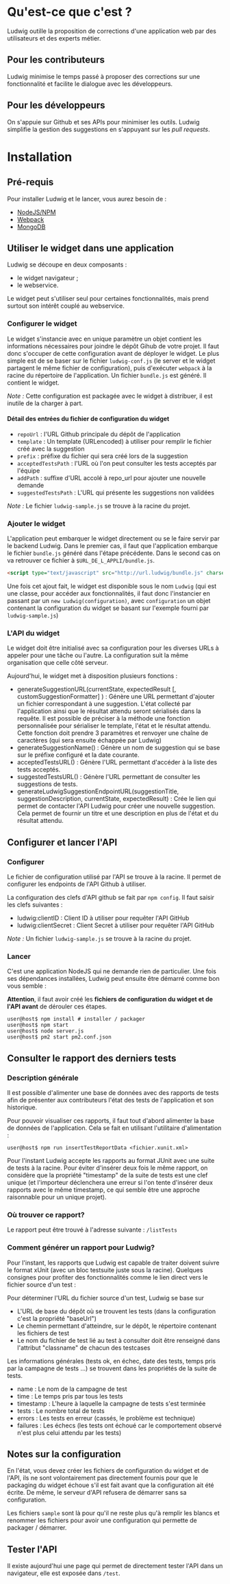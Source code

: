 # Qu'est-ce que c'est ?

Ludwig outille la proposition de corrections d'une application web par des utilisateurs et des experts métier.

## Pour les contributeurs

Ludwig minimise le temps passé à proposer des corrections sur une fonctionnalité et facilite le dialogue avec les développeurs.

## Pour les développeurs

On s'appuie sur Github et ses APIs pour minimiser les outils. Ludwig simplifie la gestion des suggestions en s'appuyant sur les _pull requests_.


# Installation

## Pré-requis

Pour installer Ludwig et le lancer, vous aurez besoin de :

* [NodeJS/NPM](https://nodejs.org)
* [Webpack](http://webpack.github.io)
* [MongoDB](http://www.mongodb.org)

## Utiliser le widget dans une application

Ludwig se découpe en deux composants :

* le widget navigateur ;
* le webservice.

Le widget peut s'utiliser seul pour certaines fonctionnalités, mais prend surtout son intérêt couplé au webservice.

### Configurer le widget

Le widget s'instancie avec en unique paramètre un objet contient les informations nécessaires pour joindre le dépôt Gihub de votre projet. Il faut donc s'occuper de cette configuration avant de déployer le widget.
Le plus simple est de se baser sur le fichier `ludwig-conf.js` (le server et le widget partagent le même fichier de configuration), puis d'exécuter `webpack` à la racine du répertoire de l'application. Un fichier `bundle.js` est généré. Il contient le widget.

_Note :_ Cette configuration est packagée avec le widget à distribuer, il est inutile de la charger à part.

#### Détail des entrées du fichier de configuration du widget

* `repoUrl` : l'URL Github principale du dépôt de l'application
* `template` : Un template (URLencoded) à utiliser pour remplir le fichier créé avec la suggestion
* `prefix` : préfixe du fichier qui sera créé lors de la suggestion
* `acceptedTestsPath` : l'URL où l'on peut consulter les tests acceptés par l'équipe
* `addPath` : suffixe d'URL accolé à repo_url pour ajouter une nouvelle demande
* `suggestedTestsPath` : L'URL qui présente les suggestions non validées

_Note :_ Le fichier `ludwig-sample.js` se trouve à la racine du projet.

### Ajouter le widget

L'application peut embarquer le widget directement ou se le faire servir par le backend Ludwig. Dans le premier cas, il faut que l'application embarque le fichier `bundle.js` généré dans l'étape précédente. Dans le second cas on va retrouver ce fichier à `$URL_DE_L_APPLI/bundle.js`.

```html
<script type="text/javascript" src="http://url.ludwig/bundle.js" charset="utf-8">
```

Une fois cet ajout fait, le widget est disponible sous le nom `Ludwig` (qui est une classe, pour accéder aux fonctionnalités, il faut donc l'instancier en passant par un `new Ludwig(configuration)`, avec `configuration` un objet contenant la configuration du widget se basant sur l'exemple fourni par `ludwig-sample.js`)

### L'API du widget
Le widget doit être initialisé avec sa configuration pour les diverses URLs à appeler pour une tâche ou l'autre. La configuration suit la même organisation que celle côté serveur. 

Aujourd'hui, le widget met à disposition plusieurs fonctions :

* generateSuggestionURL(currentState, expectedResult [, customSuggestionFormatter] ) : Génère une URL permettant d'ajouter un fichier correspondant à une suggestion. L'état collecté par l'application ainsi que le résultat attendu seront sérialisés dans la requête. 
Il est possible de préciser à la méthode une fonction personnalisée pour sérialiser le template, l'état et le résultat attendu. Cette fonction doit prendre 3 paramètres et renvoyer une chaîne de caractères (qui sera ensuite échappée par Ludwig)
* generateSuggestionName() : Génère un nom de suggestion qui se base sur le préfixe configuré et la date courante.
* acceptedTestsURL() : Génère l'URL permettant d'accéder à la liste des tests acceptés.
* suggestedTestsURL() : Génère l'URL permettant de consulter les suggestions de tests.
* generateLudwigSuggestionEndpointURL(suggestionTitle, suggestionDescription, currentState, expectedResult) : Crée le lien qui permet de contacter l'API Ludwig pour créer une nouvelle suggestion. Cela permet de fournir un titre et une description en plus de l'état et du résultat attendu. 

## Configurer et lancer l'API

### Configurer

Le fichier de configuration utilisé par l'API se trouve à la racine. Il permet de configurer les endpoints de l'API Github à utiliser.

La configuration des clefs d'API github se fait par `npm config`. Il faut saisir les clefs suivantes :

* ludwig:clientID : Client ID à utiliser pour requêter l'API GitHub
* ludwig:clientSecret : Client Secret à utiliser pour requêter l'API GitHub

_Note :_ Un fichier `ludwig-sample.js` se trouve à la racine du projet.

### Lancer

C'est une application NodeJS qui ne demande rien de particulier. Une fois ses dépendances installées, Ludwig peut ensuite être démarré comme bon vous semble :

**Attention**, il faut avoir créé les **fichiers de configuration du widget et de l'API avant** de dérouler ces étapes.

```
user@host$ npm install # installer / packager
user@host$ npm start
user@host$ node server.js
user@host$ pm2 start pm2.conf.json
```

## Consulter le rapport des derniers tests

### Description générale
Il est possible d'alimenter une base de données avec des rapports de tests afin de présenter aux contributeurs l'état des tests de l'application et son historique.

Pour pouvoir visualiser ces rapports, il faut tout d'abord alimenter la base de données de l'application. Cela se fait en utilisant l'utilitaire d'alimentation : 

```
user@host$ npm run insertTestReportData <fichier.xunit.xml>
```

Pour l'instant Ludwig accepte les rapports au format JUnit avec une suite de tests à la racine. Pour éviter d'insérer deux fois le même rapport, on considère que la propriété "timestamp" de la suite de tests est une clef unique (et l'importeur déclenchera une erreur si l'on tente d'insérer deux rapports avec le même timestamp, ce qui semble être une approche raisonnable pour un unique projet).

### Où trouver ce rapport?

Le rapport peut être trouvé à l'adresse suivante : `/listTests`

### Comment générer un rapport pour Ludwig?

Pour l'instant, les rapports que Ludwig est capable de traiter doivent suivre le format xUnit (avec un bloc testsuite juste sous la racine). Quelques consignes pour profiter des fonctionnalités comme le lien direct vers le fichier source d'un test :

Pour déterminer l'URL du fichier source d'un test, Ludwig se base sur
 
* L'URL de base du dépôt où se trouvent les tests (dans la configuration c'est la propriété "baseUrl")
* Le chemin permettant d'atteindre, sur le dépôt, le répertoire contenant les fichiers de test
* Le nom du fichier de test lié au test à consulter doit être renseigné dans l'attribut "classname" de chacun des testcases

Les informations générales (tests ok, en échec, date des tests, temps pris par la campagne de tests ...) se trouvent dans les propriétés de la suite de tests.

* name : Le nom de la campagne de test
* time : Le temps pris par tous les tests
* timestamp : L'heure à laquelle la campagne de tests s'est terminée
* tests : Le nombre total de tests
* errors : Les tests en erreur (cassés, le problème est technique)
* failures : Les échecs (les tests ont échoué car le comportement observé n'est plus celui attendu par les tests)

## Notes sur la configuration

En l'état, vous devez créer les fichiers de configuration du widget et de l'API, ils ne sont volontairement pas directement fournis pour que le packaging du widget échoue s'il est fait avant que la configuration ait été écrite. De même, le serveur d'API refusera de démarrer sans sa configuration.

Les fichiers `sample` sont là pour qu'il ne reste plus qu'à remplir les blancs et renommer les fichiers pour avoir une configuration qui permette de packager / démarrer.

## Tester l'API

Il existe aujourd'hui une page qui permet de directement tester l'API dans un navigateur, elle est exposée dans `/test`.
